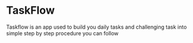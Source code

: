 # TaskFlow
Taskflow is an app used to build you daily tasks and challenging task into simple step by step procedure you can follow
